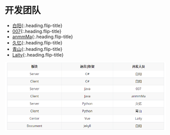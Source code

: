 # 开发团队
* [白阳]{:.heading.flip-title}
* [007]{:.heading.flip-title}
* [anmmMa]{:.heading.flip-title}
* [久忆]{:.heading.flip-title}
* [青山]{:.heading.flip-title}
* [Laity]{:.heading.flip-title}



![](assets/img/introduce/人员分配.png)


[白阳]: team/白阳.md
[007]: team/007.md
[anmmMa]: team/anmmMa.md
[久忆]: team/久忆.md
[青山]: team/青山.md
[Laity]: team/Laity.md